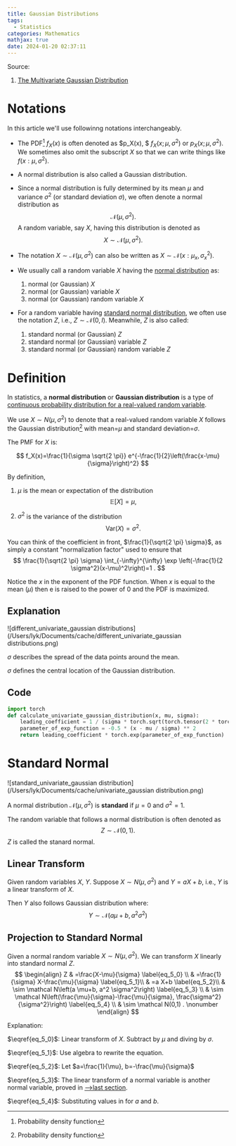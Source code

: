 ```yaml
---
title: Gaussian Distributions
tags:
  - Statistics
categories: Mathematics
mathjax: true
date: 2024-01-20 02:37:11
---
```



Source:

1. [The Multivariate Gaussian Distribution](https://cs229.stanford.edu/section/gaussians.pdf)

<!--more-->

# Notations

In this article we'll use followinng notations interchangeably.

* The PDF[^1] $f_X(x)$ is often denoted as $p_X(x), $ $f_X\left(x ; \mu, \sigma^2\right)$ or $p_X\left(x ; \mu, \sigma^2\right)$. We sometimes also omit the subscript $X$ so that we can write things like $f(x:\mu,\sigma^2)$.

* A normal distribution is also called a Gaussian distribution.

* Since a normal distribution is fully determined by its mean $\mu$ and variance $\sigma^2$ (or standard deviation $\sigma$), we often denote a normal distribution as
  $$
  \mathcal{N}(\mu,\sigma^2) .
  $$
  A random variable, say $X$, having this distribution is denoted as
  $$
  X \sim \mathcal{N}(\mu,\sigma^2) .
  $$

* The notation $X \sim \mathcal{N}(\mu,\sigma^2)$ can also be written as $X \sim \mathcal{N}(x:\mu_x,\sigma_x^2)$.

* We usually call a random variable $X$ having the <u>normal distribution</u> as:

  1. normal (or Gaussian) $X$
  2. normal (or Gaussian) variable $X$
  3. normal (or Gaussian) random variable $X$

* For a random variable having <u>standard normal distribution</u>, we often use the notation $Z$, i.e., $Z \sim \mathcal{N}(0, I)$. Meanwhile, $Z$ is also called:

  1. standard normal (or Gaussian) $Z$
  2. standard normal (or Gaussian) variable $Z$
  3. standard normal (or Gaussian) random variable $Z$

# Definition

In statistics, a **normal distribution** or **Gaussian distribution** is a type of <u>continuous probability distribution for a real-valued random variable</u>. 

We use $X \sim N\left(\mu, \sigma^2\right)$ to denote that a real-valued random variable $X$ follows the Gaussian distribution[^1] with mean=$\mu$ and standard deviation=$\sigma$.

The PMF for $X$ is:


$$
f_X(x)=\frac{1}{\sigma \sqrt{2 \pi}} e^{-\frac{1}{2}\left(\frac{x-\mu}{\sigma}\right)^2}
$$

By definition,

1. $\mu$ is the mean or expectation of the distribution
   $$
   \mathbb E[X] = \mu ,
   $$

2.  $\sigma^2$ is the variance of the distribution
   $$
   \mathrm{Var}(X) = \sigma^2 .
   $$



You can think of the coefficient in front, $\frac{1}{\sqrt{2 \pi} \sigma}$, as simply a constant "normalization factor" used to ensure that
$$
\frac{1}{\sqrt{2 \pi} \sigma} \int_{-\infty}^{\infty} \exp \left(-\frac{1}{2 \sigma^2}(x-\mu)^2\right)=1 .
$$


Notice the $x$ in the exponent of the PDF function. When $x$ is equal to the mean $(\mu)$ then $\mathrm{e}$ is raised to the power of 0 and the PDF is maximized.

## Explanation

![different_univariate_gaussian distributions](/Users/lyk/Documents/cache/different_univariate_gaussian distributions.png)

$\sigma$ describes the spread of the data points around the mean.

$\sigma$ defines the central location of the Gaussian distribution.

## Code

```python
import torch
def calculate_univariate_gaussian_distribution(x, mu, sigma):
    leading_coefficient = 1 / (sigma * torch.sqrt(torch.tensor(2 * torch.pi)))
    parameter_of_exp_function = -0.5 * (x - mu / sigma) ** 2
    return leading_coefficient * torch.exp(parameter_of_exp_function)
```



# Standard Normal

![standard_univariate_gaussian distribution](/Users/lyk/Documents/cache/univariate_gaussian distribution.png)

A normal distribution $\mathcal{N}(\mu,\sigma^2)$ is **standard** if $\mu = 0$ and $\sigma^2 = 1$.

The random variable that follows a normal distribution is often denoted as
$$
Z \sim \mathcal{N}(0,1) .
$$
$Z$ is called the stanard normal.

## Linear Transform

Given random variables $X$, $Y$. Suppose $X \sim N\left(\mu, \sigma^2\right)$ and $Y=a X+b$, i.e., $Y$ is a linear transform of $X$.

Then $Y$ also follows Gaussian distribution where:
$$
Y \sim \mathcal N\left(a \mu+b, a^2 \sigma^2\right)
$$

## Projection to Standard Normal

Given a normal random variable $X \sim N\left(\mu, \sigma^2\right)$. We can transform $X$ linearly into standard normal $Z$.
$$
\begin{align}
Z 
& =\frac{X-\mu}{\sigma} \label{eq_5_0} \\
& =\frac{1}{\sigma} X-\frac{\mu}{\sigma} \label{eq_5_1}\\
& =a X+b \label{eq_5_2}\\
& \sim \mathcal N\left(a \mu+b, a^2 \sigma^2\right) \label{eq_5_3} \\
& \sim \mathcal N\left(\frac{\mu}{\sigma}-\frac{\mu}{\sigma}, \frac{\sigma^2}{\sigma^2}\right) \label{eq_5_4} \\
& \sim \mathcal N(0,1) . \nonumber
\end{align}
$$

Explanation:

$\eqref{eq_5_0}$: Linear transform of $X$. Subtract by $\mu$ and diving by $\sigma$.

$\eqref{eq_5_1}$: Use algebra to rewrite the equation.

$\eqref{eq_5_2}$: Let $a=\frac{1}{\mu}, b=-\frac{\mu}{\sigma}$

$\eqref{eq_5_3}$: The linear transform of a normal variable is another normal variable, proved in [-->last section]().

$\eqref{eq_5_4}$: Substituting values in for $a$ and $b$.

 

[^1]: Probability density function
